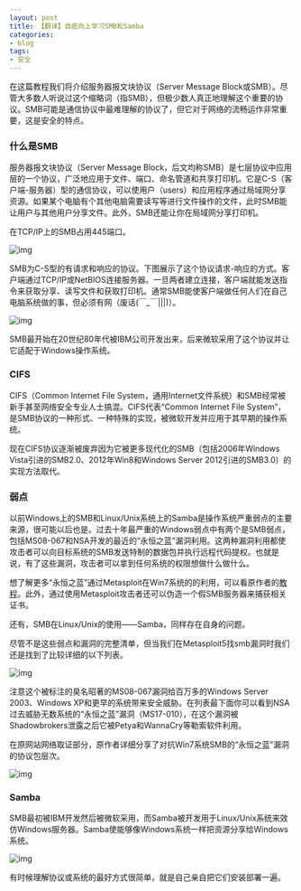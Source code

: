 ```yaml
---
layout: post
title: 【翻译】自底向上学习SMB和Samba
categories:
- blog
tags:
- 安全
---
```


在这篇教程我们将介绍服务器报文块协议（Server Message Block或SMB）。尽管大多数人听说过这个缩略词（指SMB），但极少数人真正地理解这个重要的协议。SMB可能是通信协议中最难理解的协议了，但它对于网络的流畅运作非常重要，这是安全的特点。

### 什么是SMB

服务器报文块协议（Server Message Block，后文均称SMB）是七层协议中应用层的一个协议，广泛地应用于文件、端口、命名管道和共享打印机。它是C-S（客户端-服务器）型的通信协议，可以使用户（users）和应用程序通过局域网分享资源。如果某个电脑有个其他电脑需要读写等进行文件操作的文件，此时SMB能让用户与其他用户分享文件。此外，SMB还能让你在局域网分享打印机。

在TCP/IP上的SMB占用445端口。

![img](https://static.wixstatic.com/media/6a4a49_81989ac6050f43889aedd310bfb9dfcf~mv2.jpg/v1/fill/w_506,h_499,al_c,lg_1,q_80/6a4a49_81989ac6050f43889aedd310bfb9dfcf~mv2.webp)

SMB为C-S型的有请求和响应的协议。下图展示了这个协议请求-响应的方式。客户端通过TCP/IP或NetBIOS连接服务器。一旦两者建立连接，客户端就能发送指令来获取分享、读写文件和获取打印机。通常SMB能使客户端做任何人们在自己电脑系统做的事，但必须有网（废话(￣_￣|||)）。

![img](https://static.wixstatic.com/media/6a4a49_b032065c98bb4594b4a281823fe8e30d~mv2.jpg/v1/fill/w_577,h_586,al_c,lg_1,q_80/6a4a49_b032065c98bb4594b4a281823fe8e30d~mv2.webp)

SMB最开始在20世纪80年代被IBM公司开发出来，后来微软采用了这个协议并让它适配于Windows操作系统。

### CIFS

CIFS（Common Internet File System，通用Internet文件系统）和SMB经常被新手甚至网络安全专业人士搞混。CIFS代表“Common Internet File System”，是SMB协议的一种形式、一种特殊的实现，被微软开发并应用于其早期的操作系统。

现在CIFS协议逐渐被废弃因为它被更多现代化的SMB（包括2006年Windows Vista引进的SMB2.0、2012年Win8和Windows Server 2012引进的SMB3.0）的实现方法取代。

### 弱点

以前Windows上的SMB和Linux/Unix系统上的Samba是操作系统严重弱点的主要来源，很可能以后也是。过去十年最严重的Windows弱点中有两个是SMB弱点，包括MS08-067和NSA开发的最近的“永恒之蓝”漏洞利用。这两种漏洞利用都使攻击者可以向目标系统的SMB发送特制的数据包并执行远程代码提权。也就是说，有了这些漏洞，攻击者可以拿到任何系统的权限想做什么做什么。

想了解更多“永恒之蓝”通过Metasploit在Win7系统的的利用，可以看原作者的[教程](https://www.hackers-arise.com/single-post/2017/06/12/Metasploit-Basics-Part-8-Exploitation-with-EternalBlue)。此外，通过使用Metasploit攻击者还可以伪造一个假SMB服务器来捕获相关证书。

还有，SMB在Linux/Unix的使用——Samba，同样存在自身的问题。

尽管不是这些弱点和漏洞的完整清单，但当我们在Metasploit5找smb漏洞时我们还是找到了比较详细的以下列表。

![img](https://static.wixstatic.com/media/6a4a49_a874de57645a4ceb9930d680f540630e~mv2.png/v1/fill/w_1040,h_579,al_c,q_85,usm_0.66_1.00_0.01/6a4a49_a874de57645a4ceb9930d680f540630e~mv2.webp)

注意这个被标注的臭名昭著的MS08-067漏洞给百万多的Windows Server 2003、Windows XP和更早的系统带来安全威胁。在列表最下面你可以看到NSA过去威胁无数系统的“永恒之蓝”漏洞（MS17-010），在这个漏洞被Shadowbrokers泄露之后它被Petya和WannaCry等勒索软件利用。

在原网站网络取证部分，原作者详细分享了对抗Win7系统SMB的“永恒之蓝”漏洞的协议包层次。

![img](https://static.wixstatic.com/media/6a4a49_c0ca3c8f8dad40db8c3cf2d3d5eeda4f~mv2.png/v1/fill/w_1040,h_623,al_c,q_85,usm_0.66_1.00_0.01/6a4a49_c0ca3c8f8dad40db8c3cf2d3d5eeda4f~mv2.webp)

### Samba

SMB最初被IBM开发然后被微软采用，而Samba被开发用于Linux/Unix系统来效仿Windows服务器。Samba使能够像Windows系统一样把资源分享给Windows系统。

![img](https://static.wixstatic.com/media/6a4a49_1a39e752fd5f4ea09f194d9839e30803~mv2.png/v1/fill/w_788,h_581,al_c,q_85,usm_0.66_1.00_0.01/6a4a49_1a39e752fd5f4ea09f194d9839e30803~mv2.webp)

有时候理解协议或系统的最好方式很简单，就是自己亲自把它们安装部署一遍。

